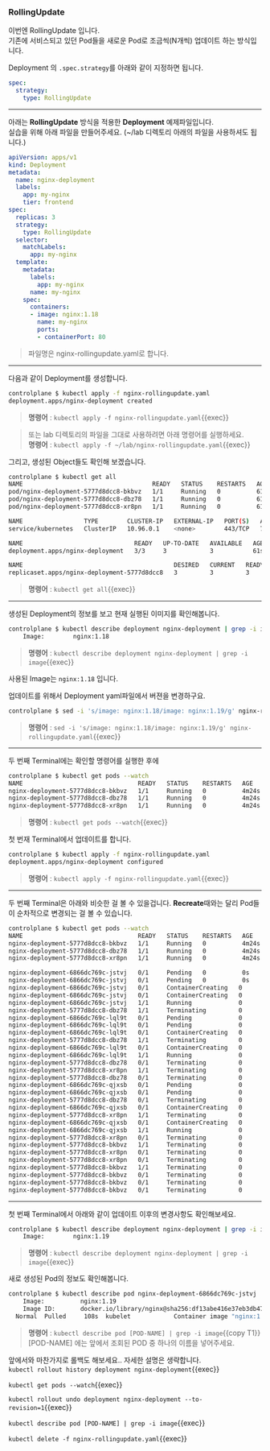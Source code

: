 ### RollingUpdate

이번엔 RollingUpdate 입니다.  
기존에 서비스되고 있던 Pod들을 새로운 Pod로 조금씩(N개씩) 업데이트 하는 방식입니다.

Deployment 의 `.spec.strategy`를 아래와 같이 지정하면 됩니다.

```yaml
spec:
  strategy:
    type: RollingUpdate
```

---

아래는 **RollingUpdate** 방식을 적용한 **Deployment** 예제파일입니다.  
실습을 위해 아래 파일을 만들어주세요. (~/lab 디렉토리 아래의 파일을 사용하셔도 됩니다.)

```yaml
apiVersion: apps/v1
kind: Deployment
metadata:
  name: nginx-deployment
  labels:
    app: my-nginx
    tier: frontend
spec:
  replicas: 3
  strategy:
    type: RollingUpdate
  selector:
    matchLabels:
      app: my-nginx
  template:
    metadata:
      labels:
        app: my-nginx
      name: my-nginx
    spec:
      containers:
      - image: nginx:1.18
        name: my-nginx
        ports:
        - containerPort: 80
```

> 파일명은 nginx-rollingupdate.yaml로 합니다.

---

다음과 같이 Deployment를 생성합니다.

```bash
controlplane $ kubectl apply -f nginx-rollingupdate.yaml
deployment.apps/nginx-deployment created
```

> **명령어** : `kubectl apply -f nginx-rollingupdate.yaml`{{exec}}

> 또는 lab 디렉토리의 파일을 그대로 사용하려면 아래 명령어를 실행하세요.  
> **명령어** : `kubectl apply -f ~/lab/nginx-rollingupdate.yaml`{{exec}}


그리고, 생성된 Object들도 확인해 보겠습니다.

```bash
controlplane $ kubectl get all
NAME                                    READY   STATUS    RESTARTS   AGE
pod/nginx-deployment-5777d8dcc8-bkbvz   1/1     Running   0          61s
pod/nginx-deployment-5777d8dcc8-dbz78   1/1     Running   0          61s
pod/nginx-deployment-5777d8dcc8-xr8pn   1/1     Running   0          61s

NAME                 TYPE        CLUSTER-IP   EXTERNAL-IP   PORT(S)   AGE
service/kubernetes   ClusterIP   10.96.0.1    <none>        443/TCP   70d

NAME                               READY   UP-TO-DATE   AVAILABLE   AGE
deployment.apps/nginx-deployment   3/3     3            3           61s

NAME                                          DESIRED   CURRENT   READY   AGE
replicaset.apps/nginx-deployment-5777d8dcc8   3         3         3       61s
```

> **명령어** : `kubectl get all`{{exec}}

---

생성된 Deployment의 정보를 보고 현재 실행된 이미지를 확인해봅니다.

```bash
controlplane $ kubectl describe deployment nginx-deployment | grep -i image
    Image:        nginx:1.18
```

> **명령어** : `kubectl describe deployment nginx-deployment | grep -i image`{{exec}}

사용된 Image는 `nginx:1.18` 입니다.

업데이트를 위해서 Deployment yaml파일에서 버젼을 변경하구요.

```bash
controlplane $ sed -i 's/image: nginx:1.18/image: nginx:1.19/g' nginx-rollingupdate.yaml
```

> **명령어** : `sed -i 's/image: nginx:1.18/image: nginx:1.19/g' nginx-rollingupdate.yaml`{{exec}}

---

두 번째 Terminal에는 확인할 명령어를 실행한 후에

```bash
controlplane $ kubectl get pods --watch
NAME                                READY   STATUS    RESTARTS   AGE
nginx-deployment-5777d8dcc8-bkbvz   1/1     Running   0          4m24s
nginx-deployment-5777d8dcc8-dbz78   1/1     Running   0          4m24s
nginx-deployment-5777d8dcc8-xr8pn   1/1     Running   0          4m24s

```

> **명령어** : `kubectl get pods --watch`{{exec}}

첫 번재 Terminal에서 업데이트를 합니다.

```bash
controlplane $ kubectl apply -f nginx-rollingupdate.yaml
deployment.apps/nginx-deployment configured
```

> **명령어** : `kubectl apply -f nginx-rollingupdate.yaml`{{exec}}

---

두 번째 Terminal은 아래와 비슷한 걸 볼 수 있을겁니다. **Recreate**때와는 달리 Pod들이 순차적으로 변경되는 걸 볼 수 있습니다.

```bash
controlplane $ kubectl get pods --watch
NAME                                READY   STATUS    RESTARTS   AGE
nginx-deployment-5777d8dcc8-bkbvz   1/1     Running   0          4m24s
nginx-deployment-5777d8dcc8-dbz78   1/1     Running   0          4m24s
nginx-deployment-5777d8dcc8-xr8pn   1/1     Running   0          4m24s

nginx-deployment-6866dc769c-jstvj   0/1     Pending   0          0s
nginx-deployment-6866dc769c-jstvj   0/1     Pending   0          0s
nginx-deployment-6866dc769c-jstvj   0/1     ContainerCreating   0          0s
nginx-deployment-6866dc769c-jstvj   0/1     ContainerCreating   0          1s
nginx-deployment-6866dc769c-jstvj   1/1     Running             0          3s
nginx-deployment-5777d8dcc8-dbz78   1/1     Terminating         0          7m44s
nginx-deployment-6866dc769c-lql9t   0/1     Pending             0          0s
nginx-deployment-6866dc769c-lql9t   0/1     Pending             0          0s
nginx-deployment-6866dc769c-lql9t   0/1     ContainerCreating   0          0s
nginx-deployment-5777d8dcc8-dbz78   1/1     Terminating         0          7m44s
nginx-deployment-6866dc769c-lql9t   0/1     ContainerCreating   0          1s
nginx-deployment-6866dc769c-lql9t   1/1     Running             0          1s
nginx-deployment-5777d8dcc8-dbz78   0/1     Terminating         0          7m45s
nginx-deployment-5777d8dcc8-xr8pn   1/1     Terminating         0          7m45s
nginx-deployment-5777d8dcc8-dbz78   0/1     Terminating         0          7m45s
nginx-deployment-6866dc769c-qjxsb   0/1     Pending             0          0s
nginx-deployment-6866dc769c-qjxsb   0/1     Pending             0          0s
nginx-deployment-5777d8dcc8-dbz78   0/1     Terminating         0          7m45s
nginx-deployment-6866dc769c-qjxsb   0/1     ContainerCreating   0          0s
nginx-deployment-5777d8dcc8-xr8pn   1/1     Terminating         0          7m45s
nginx-deployment-6866dc769c-qjxsb   0/1     ContainerCreating   0          1s
nginx-deployment-6866dc769c-qjxsb   1/1     Running             0          1s
nginx-deployment-5777d8dcc8-xr8pn   0/1     Terminating         0          7m46s
nginx-deployment-5777d8dcc8-bkbvz   1/1     Terminating         0          7m46s
nginx-deployment-5777d8dcc8-xr8pn   0/1     Terminating         0          7m46s
nginx-deployment-5777d8dcc8-xr8pn   0/1     Terminating         0          7m46s
nginx-deployment-5777d8dcc8-bkbvz   1/1     Terminating         0          7m46s
nginx-deployment-5777d8dcc8-bkbvz   0/1     Terminating         0          7m47s
nginx-deployment-5777d8dcc8-bkbvz   0/1     Terminating         0          7m47s
nginx-deployment-5777d8dcc8-bkbvz   0/1     Terminating         0          7m47s
```

---

첫 번째 Terminal에서 아래와 같이 업데이트 이후의 변경사항도 확인해보세요.

```bash
controlplane $ kubectl describe deployment nginx-deployment | grep -i image
    Image:        nginx:1.19
```

> **명령어** : `kubectl describe deployment nginx-deployment | grep -i image`{{exec}}

새로 생성된 Pod의 정보도 확인해봅니다.

```bash
controlplane $ kubectl describe pod nginx-deployment-6866dc769c-jstvj | grep -i image
    Image:          nginx:1.19
    Image ID:       docker.io/library/nginx@sha256:df13abe416e37eb3db4722840dd479b00ba193ac6606e7902331dcea50f4f1f2
  Normal  Pulled     108s  kubelet            Container image "nginx:1.19" already present on machine
```

> **명령어** : `kubectl describe pod [POD-NAME] | grep -i image`{{copy T1}}  
> [POD-NAME] 에는 앞에서 조회된 POD 중 하나의 이름을 넣어주세요.

앞에서와 마찬가지로 롤백도 해보세요.. 자세한 설명은 생략합니다.  
`kubectl rollout history deployment nginx-deployment`{{exec}}

`kubectl get pods --watch`{{exec}}

`kubectl rollout undo deployment nginx-deployment --to-revision=1`{{exec}}

`kubectl describe pod [POD-NAME] | grep -i image`{{exec}}

`kubectl delete -f nginx-rollingupdate.yaml`{{exec}}